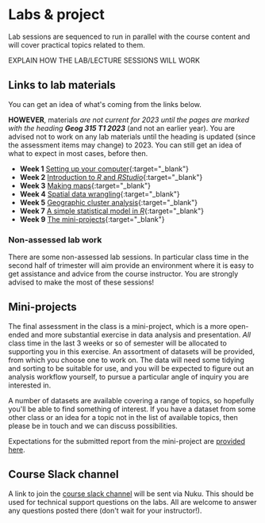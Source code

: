 # Labs & project
Lab sessions are sequenced to run in parallel with the course content and will cover practical topics related to them.

EXPLAIN HOW THE LAB/LECTURE SESSIONS WILL WORK

## Links to lab materials
You can get an idea of what's coming from the links below.

**HOWEVER**, materials _are not current for 2023 until the pages are marked with the heading **Geog 315 T1 2023**_ (and not an earlier year). You are advised not to work on any lab materials until the heading is updated (since the assessment items may change) to 2023. You can still get an idea of what to expect in most cases, before then.

+ **Week 1** [Setting up your computer](labs/01-lab.html "lab materials"){:target="_blank"}
+ **Week 2** [Introduction to *R* and *RStudio*](labs/02-lab.html "lab materials"){:target="_blank"}
+ **Week 3** [Making maps](labs/03-lab.html
     "lab materials"){:target="_blank"}
+ **Week 4** [Spatial data wrangling](labs/04-lab.html "lab materials"){:target="_blank"}
+ **Week 5** [Geographic cluster analysis](labs/05-lab.html "lab materials"){:target="_blank"}
+ **Week 7** [A simple statistical model in *R*](labs/07-lab.html "lab materials"){:target="_blank"}
+ **Week 9** [The mini-projects](labs/mini-project "more on the mini-project"){:target="_blank"}

### Non-assessed lab work
There are some non-assessed lab sessions. In particular class time in the second half of trimester will aim provide an environment where it is easy to get assistance and advice from the course instructor. You are strongly advised to make the most of these sessions!

## Mini-projects
The final assessment in the class is a mini-project, which is a more open-ended and more substantial exercise in data analysis and presentation. _All_ class time in the last 3 weeks or so of semester will be allocated to supporting you in this exercise. An assortment of datasets will be provided, from which you choose one to work on. The data will need some tidying and sorting to be suitable for use, and you will be expected to figure out an analysis workflow yourself, to pursue a particular angle of inquiry you are interested in.

A number of datasets are available covering a range of topics, so hopefully you'll be able to find something of interest. If you have a dataset from some other class or an idea for a topic not in the list of available topics, then please be in touch and we can discuss possibilities.

Expectations for the submitted report from the mini-project are [provided here](labs/mini-project/guidance-on-mini-project-report.md "guidance on the mini-project report write-up").

## Course Slack channel
A link to join the [course slack channel](https://vuwgeog315t22023.slack.com/ "Course slack channel") will be sent via Nuku. This should be used for technical support questions on the labs. All are welcome to answer any questions posted there (don't wait for your instructor!).
